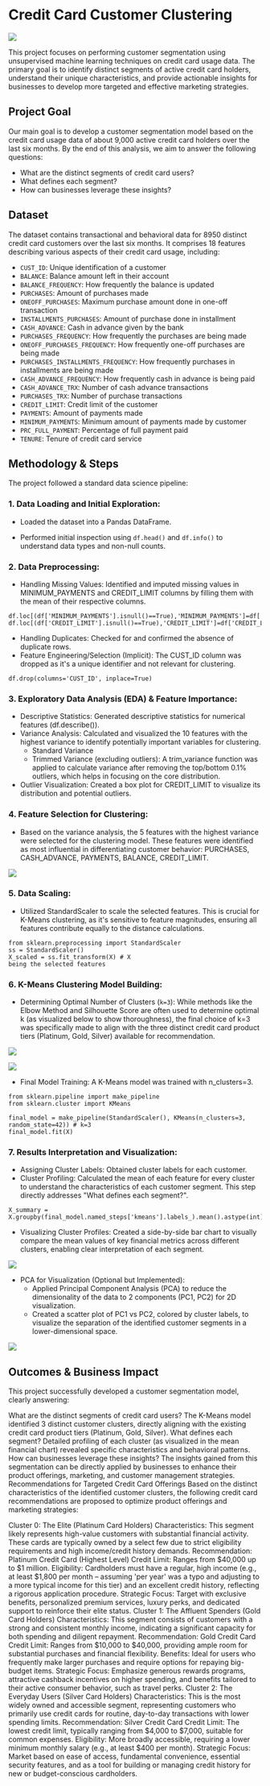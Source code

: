 # Credit Card Customer Clustering
![](https://github.com/SawsanYusuf/Credit-Card-Customer-Clustering/blob/main/Images/stephen-phillips-hostreviews-co-uk-em37kS8WJJQ-unsplash.jpg)

This project focuses on performing customer segmentation using unsupervised machine learning techniques on credit card usage data. The primary goal is to identify distinct segments of active credit card holders, understand their unique characteristics, and provide actionable insights for businesses to develop more targeted and effective marketing strategies.

## Project Goal

Our main goal is to develop a customer segmentation model based on the credit card usage data of about 9,000 active credit card holders over the last six months. By the end of this analysis, we aim to answer the following questions:

* What are the distinct segments of credit card users?
* What defines each segment?
* How can businesses leverage these insights?
  
## Dataset
The dataset contains transactional and behavioral data for 8950 distinct credit card customers over the last six months. It comprises 18 features describing various aspects of their credit card usage, including:

* `CUST_ID`: Unique identification of a customer
* `BALANCE`: Balance amount left in their account
* `BALANCE_FREQUENCY`: How frequently the balance is updated
* `PURCHASES`: Amount of purchases made
* `ONEOFF_PURCHASES`: Maximum purchase amount done in one-off transaction
* `INSTALLMENTS_PURCHASES`: Amount of purchase done in installment
* `CASH_ADVANCE`: Cash in advance given by the bank
* `PURCHASES_FREQUENCY`: How frequently the purchases are being made
* `ONEOFF_PURCHASES_FREQUENCY`: How frequently one-off purchases are being made
* `PURCHASES_INSTALLMENTS_FREQUENCY`: How frequently purchases in installments are being made
* `CASH_ADVANCE_FREQUENCY`: How frequently cash in advance is being paid
* `CASH_ADVANCE_TRX`: Number of cash advance transactions
* `PURCHASES_TRX`: Number of purchase transactions
* `CREDIT_LIMIT`: Credit limit of the customer
* `PAYMENTS`: Amount of payments made
* `MINIMUM_PAYMENTS`: Minimum amount of payments made by customer
* `PRC_FULL_PAYMENT`: Percentage of full payment paid
* `TENURE`: Tenure of credit card service

## Methodology & Steps
The project followed a standard data science pipeline:

### 1. Data Loading and Initial Exploration:

* Loaded the dataset into a Pandas DataFrame.

* Performed initial inspection using `df.head()` and `df.info()` to understand data types and non-null counts.

### 2. Data Preprocessing:

* Handling Missing Values: Identified and imputed missing values in MINIMUM_PAYMENTS and CREDIT_LIMIT columns by filling them with the mean of their respective columns. 
```
df.loc[(df['MINIMUM_PAYMENTS'].isnull()==True),'MINIMUM_PAYMENTS']=df['MINIMUM_PAYMENTS'].mean()
df.loc[(df['CREDIT_LIMIT'].isnull()==True),'CREDIT_LIMIT']=df['CREDIT_LIMIT'].mean()
```
* Handling Duplicates: Checked for and confirmed the absence of duplicate rows.
* Feature Engineering/Selection (Implicit): The CUST_ID column was dropped as it's a unique identifier and not relevant for clustering.
```
df.drop(columns='CUST_ID', inplace=True)
```

### 3. Exploratory Data Analysis (EDA) & Feature Importance:

* Descriptive Statistics: Generated descriptive statistics for numerical features (df.describe()).
* Variance Analysis: Calculated and visualized the 10 features with the highest variance to identify potentially important variables for clustering.
   * Standard Variance
   * Trimmed Variance (excluding outliers): A trim_variance function was applied to calculate variance after removing the top/bottom 0.1% outliers, which helps in focusing on the core distribution.
* Outlier Visualization: Created a box plot for CREDIT_LIMIT to visualize its distribution and potential outliers.

### 4. Feature Selection for Clustering:

* Based on the variance analysis, the 5 features with the highest variance were selected for the clustering model. These features were identified as most influential in differentiating customer behavior: PURCHASES, CASH_ADVANCE, PAYMENTS, BALANCE, CREDIT_LIMIT.

![](https://github.com/SawsanYusuf/Credit-Card-Customer-Clustering/blob/main/Images/high%20variance.png)

### 5. Data Scaling:
* Utilized StandardScaler to scale the selected features. This is crucial for K-Means clustering, as it's sensitive to feature magnitudes, ensuring all features contribute equally to the distance calculations.
```
from sklearn.preprocessing import StandardScaler
ss = StandardScaler()
X_scaled = ss.fit_transform(X) # X
being the selected features
```

### 6. K-Means Clustering Model Building:

* Determining Optimal Number of Clusters (`k=3`): While methods like the Elbow Method and Silhouette Score are often used to determine optimal k (as visualized below to show thoroughness), the final choice of k=3 was specifically made to align with the three distinct credit card product tiers (Platinum, Gold, Silver) available for recommendation.

![](https://github.com/SawsanYusuf/Credit-Card-Customer-Clustering/blob/main/Images/elbow.png)

![](https://github.com/SawsanYusuf/Credit-Card-Customer-Clustering/blob/main/Images/silhouette%20.png)

* Final Model Training: A K-Means model was trained with n_clusters=3.

```
from sklearn.pipeline import make_pipeline
from sklearn.cluster import KMeans

final_model = make_pipeline(StandardScaler(), KMeans(n_clusters=3, random_state=42)) # k=3
final_model.fit(X)
```
### 7. Results Interpretation and Visualization:

* Assigning Cluster Labels: Obtained cluster labels for each customer.
* Cluster Profiling: Calculated the mean of each feature for every cluster to understand the characteristics of each customer segment. This step directly addresses "What defines each segment?".
```
X_summary = X.groupby(final_model.named_steps['kmeans'].labels_).mean().astype(int)
```
* Visualizing Cluster Profiles: Created a side-by-side bar chart to visually compare the mean values of key financial metrics across different clusters, enabling clear interpretation of each segment.
  
![](https://github.com/SawsanYusuf/Credit-Card-Customer-Clustering/blob/main/Images/clusters.png)

* PCA for Visualization (Optional but Implemented):
    * Applied Principal Component Analysis (PCA) to reduce the dimensionality of the data to 2 components (PC1, PC2) for 2D visualization.
    * Created a scatter plot of PC1 vs PC2, colored by cluster labels, to visualize the separation of the identified customer segments in a lower-dimensional space.
      
![](https://github.com/SawsanYusuf/Credit-Card-Customer-Clustering/blob/main/Images/PCA.png)
      
## Outcomes & Business Impact
This project successfully developed a customer segmentation model, clearly answering:

What are the distinct segments of credit card users? The K-Means model identified 3 distinct customer clusters, directly aligning with the existing credit card product tiers (Platinum, Gold, Silver).
What defines each segment? Detailed profiling of each cluster (as visualized in the mean financial chart) revealed specific characteristics and behavioral patterns.
How can businesses leverage these insights? The insights gained from this segmentation can be directly applied by businesses to enhance their product offerings, marketing, and customer management strategies.
Recommendations for Targeted Credit Card Offerings
Based on the distinct characteristics of the identified customer clusters, the following credit card recommendations are proposed to optimize product offerings and marketing strategies:

Cluster 0: The Elite (Platinum Card Holders)
Characteristics: This segment likely represents high-value customers with substantial financial activity. These cards are typically owned by a select few due to strict eligibility requirements and high income/credit history demands.
Recommendation: Platinum Credit Card (Highest Level)
Credit Limit: Ranges from $40,000 up to $1 million.
Eligibility: Cardholders must have a regular, high income (e.g., at least $1,800 per month – assuming 'per year' was a typo and adjusting to a more typical income for this tier) and an excellent credit history, reflecting a rigorous application procedure.
Strategic Focus: Target with exclusive benefits, personalized premium services, luxury perks, and dedicated support to reinforce their elite status.
Cluster 1: The Affluent Spenders (Gold Card Holders)
Characteristics: This segment consists of customers with a strong and consistent monthly income, indicating a significant capacity for both spending and diligent repayment.
Recommendation: Gold Credit Card
Credit Limit: Ranges from $10,000 to $40,000, providing ample room for substantial purchases and financial flexibility.
Benefits: Ideal for users who frequently make larger purchases and require options for repaying big-budget items.
Strategic Focus: Emphasize generous rewards programs, attractive cashback incentives on higher spending, and benefits tailored to their active consumer behavior, such as travel perks.
Cluster 2: The Everyday Users (Silver Card Holders)
Characteristics: This is the most widely owned and accessible segment, representing customers who primarily use credit cards for routine, day-to-day transactions with lower spending limits.
Recommendation: Silver Credit Card
Credit Limit: The lowest credit limit, typically ranging from $4,000 to $7,000, suitable for common expenses.
Eligibility: More broadly accessible, requiring a lower minimum monthly salary (e.g., at least $400 per month).
Strategic Focus: Market based on ease of access, fundamental convenience, essential security features, and as a tool for building or managing credit history for new or budget-conscious cardholders.
